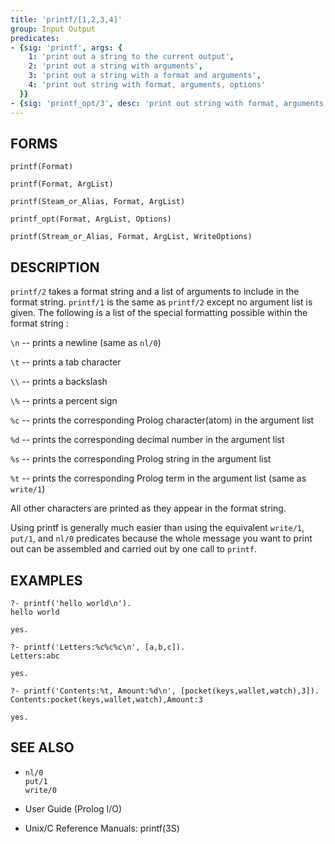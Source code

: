 ```yaml
---
title: 'printf/[1,2,3,4]'
group: Input Output
predicates:
- {sig: 'printf', args: {
    1: 'print out a string to the current output',
    2: 'print out a string with arguments',
    3: 'print out a string with a format and arguments',
    4: 'print out string with format, arguments, options'
  }}
- {sig: 'printf_opt/3', desc: 'print out string with format, arguments, options'}
---
```


## FORMS
```
printf(Format)

printf(Format, ArgList)

printf(Steam_or_Alias, Format, ArgList)

printf_opt(Format, ArgList, Options)

printf(Stream_or_Alias, Format, ArgList, WriteOptions)
```
## DESCRIPTION

`printf/2` takes a format string and a list of arguments to include in the format string. `printf/1` is the same as `printf/2` except no argument list is given. The following is a list of the special formatting possible within the format string :

`\n` -- prints a newline (same as `nl/0`)

`\t` -- prints a tab character

`\\` -- prints a backslash

`\%` -- prints a percent sign

`%c` -- prints the corresponding Prolog character(atom) in the argument list

`%d` -- prints the corresponding decimal number in the argument list

`%s` -- prints the corresponding Prolog string in the argument list

`%t` -- prints the corresponding Prolog term in the argument list (same as `write/1`)

All other characters are printed as they appear in the format string.

Using printf is generally much easier than using the equivalent `write/1`, `put/1`, and `nl/0` predicates because the whole message you want to print out can be assembled and carried out by one call to `printf`.

## EXAMPLES
```
?- printf('hello world\n').
hello world

yes.

?- printf('Letters:%c%c%c\n', [a,b,c]).
Letters:abc

yes.

?- printf('Contents:%t, Amount:%d\n', [pocket(keys,wallet,watch),3]).
Contents:pocket(keys,wallet,watch),Amount:3

yes.
```
## SEE ALSO

- `nl/0`  
`put/1`  
`write/0`  

- User Guide (Prolog I/O)
- Unix/C Reference Manuals: printf(3S)
